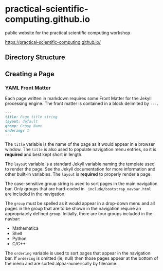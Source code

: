 # practical-scientific-computing.github.io
public website for the practical scientific computing workshop

https://practical-scientific-computing.github.io/

## Directory Structure

## Creating a Page

### YAML Front Matter

Each page written in markdown requires some Front Matter for the Jekyll
processing engine. The front matter is contained in a block delimited by
`---`.

```Markdown
---
title: Page title string
layout: default
group: Group Name
ordering: 1
---
```
The `title` variable is the name of the page as it would appear in a browser
window. The `title` is also used to populate navigation menu entries, so it is
**required** and best kept short in length.

The `layout` variable is a standard Jekyll variable naming the template used
to render the page. See the Jekyll documentation for more information and other
built-in variables. The `layout` is **required** to properly render a page.

The case-sensitive group string is used to sort pages in the main navigation bar.
Only groups that are hard-coded in `_include/bootstrap_navbar.html` are included 
in the navigation.

The `group` must be spelled as it would appear in a drop-down menu and all pages
in the group that are to be shown in the navigation require an appropriately
defined `group`. Initially, there are four groups included in the navbar:

 * Mathematica
 * Shell
 * Python
 * C/C++

The `ordering` variable is used to sort pages that appear in the navigation bar.
If `ordering` is omitted (ie, null) then those pages appear at the bottom of the
menu and are sorted alpha-numerically by filename.

